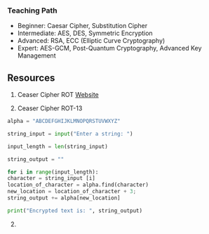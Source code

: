 ### Teaching Path
- Beginner: Caesar Cipher, Substitution Cipher
- Intermediate: AES, DES, Symmetric Encryption
- Advanced: RSA, ECC (Elliptic Curve Cryptography)
- Expert: AES-GCM, Post-Quantum Cryptography, Advanced Key Management

## Resources
1. Ceaser Cipher ROT [Website](https://1findawg.github.io/youtubecode.github.io/html/caesarCipher.html)



1. Ceaser Cipher ROT-13

```python
alpha = "ABCDEFGHIJKLMNOPQRSTUVWXYZ"

string_input = input("Enter a string: ")

input_length = len(string_input)

string_output = ""

for i in range(input_length):
character = string_input [i]
location_of_character = alpha.find(character)
new_location = location_of_character + 3;
string_output += alpha[new_location]

print("Encrypted text is: ", string_output)

```



2. 
